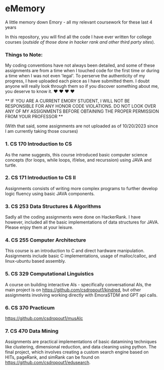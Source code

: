 # eMemory
A little memory down Emory - all my relevant coursework for these last 4 years

In this repository, you will find all the code I have ever written for college courses (*outside of those done in hacker rank and other third party sites*). 

### Things to Note:
My coding conventions have not always been detailed, and some of these assignments are from a time when I touched code for the first time or during a time when I was not even 'legal'. To perserve the authenticity of my progress, I have uploaded each piece as I have submitted them. I doubt anyone will really look through them so if you discover something about me, you deserve to know it. ♥ ♥ ♥ ♥

** IF YOU ARE A CURRENT EMORY STUDENT, I WILL NOT BE RESPONSIBLE FOR ANY HONOR CODE VIOLATIONS. DO NOT LOOK OVER ANY OF MY ASSIGNMENTS BEFORE OBTAINING THE PROPER PERMISSION FROM YOUR PROFESSOR **

(With that said, some assignments are not uploaded as of 10/20/2023 since I am currently taking those courses)

### 1. CS 170 Introduction to CS
As the name suggests, this course introduced basic computer science concepts (for loops, while loops, if/else, and recurssion) using JAVA and turtle.

### 2. CS 171 Introduction to CS II
Assignments consists of writing more complex programs to further develop logic fluency using basic JAVA components.

### 3. CS 253 Data Structures & Algorithms
Sadly all the coding assignments were done on HackerRank. I have however, included all the basic implementations of data structures for JAVA. Please enjoy them at your leisure.

### 4. CS 255 Computer Architecture
This course is an introduction to C and direct hardware manipulation. Assignments include basic C implementations, usage of malloc/calloc, and linux-ubuntu based assembly. 

### 5. CS 329 Computational Linguistics
A course on building interactive AIs - specifically conversational AIs, the main project is on https://github.com/csdropout1/kindred, but other assignments involving working directly with EmoraSTDM and GPT api calls.

### 6. CS 370 Practicum 
https://github.com/csdropout1/musAIc

### 7. CS 470 Data Mining
Assignments are practical implementations of basic datamining techniques like clustering, dimensional reduction, and data cleaning using python. The final project, which involves creating a custom search engine based on HITs, pageRank, and simRank can be found on https://github.com/csdropout1/edusearch.